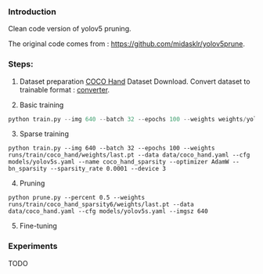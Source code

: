 ### Introduction
Clean code version of yolov5 pruning.

The original code comes from : https://github.com/midasklr/yolov5prune.

### Steps:
1. Dataset preparation
[COCO Hand](http://www.robots.ox.ac.uk/~vgg/data/hands/downloads/hand_dataset.tar.gz) Dataset Download.
Convert dataset to trainable format : [converter](https://github.com/ZJU-lishuang/yolov5-v4/blob/main/data/converter.py).

2. Basic training
```python
python train.py --img 640 --batch 32 --epochs 100 --weights weights/yolov5s.pt --data data/coco_hand.yaml --cfg models/yolov5s.yaml --name coco_hand --device 0 --optimizer AdamW
```

3. Sparse training
```shell
python train.py --img 640 --batch 32 --epochs 100 --weights runs/train/coco_hand/weights/last.pt --data data/coco_hand.yaml --cfg models/yolov5s.yaml --name coco_hand_sparsity --optimizer AdamW --bn_sparsity --sparsity_rate 0.0001 --device 3
```

4. Pruning
```shell
python prune.py --percent 0.5 --weights runs/train/coco_hand_sparsity6/weights/last.pt --data data/coco_hand.yaml --cfg models/yolov5s.yaml --imgsz 640
```

5. Fine-tuning

### Experiments
TODO


